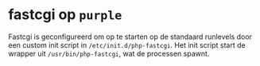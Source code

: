 fastcgi op `purple`
===================

Fastcgi is geconfigureerd om op te starten op de standaard runlevels door een custom init script in `/etc/init.d/php-fastcgi`. Het init script start de wrapper uit `/usr/bin/php-fastcgi`, wat de processen spawnt.
